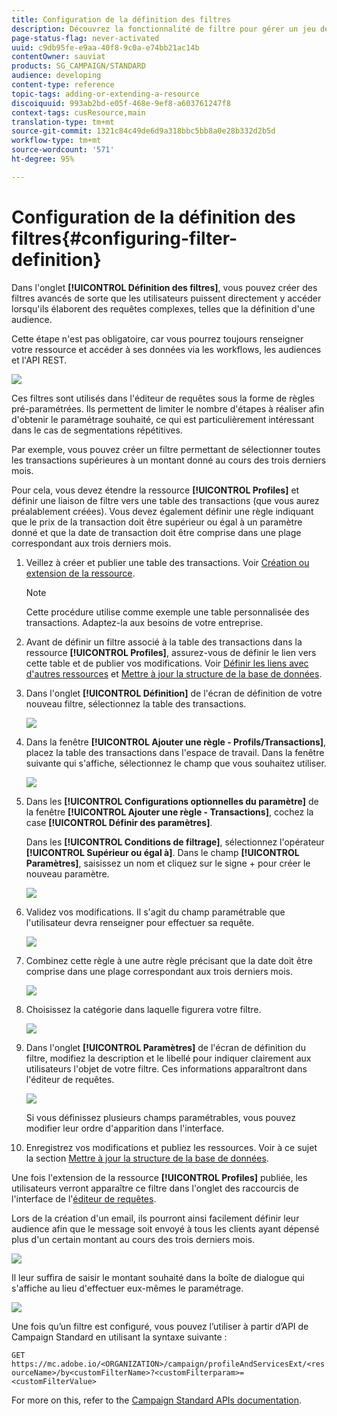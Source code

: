 ```yaml
---
title: Configuration de la définition des filtres
description: Découvrez la fonctionnalité de filtre pour gérer un jeu de données volumineux.
page-status-flag: never-activated
uuid: c9db95fe-e9aa-40f8-9c0a-e74bb21ac14b
contentOwner: sauviat
products: SG_CAMPAIGN/STANDARD
audience: developing
content-type: reference
topic-tags: adding-or-extending-a-resource
discoiquuid: 993ab2bd-e05f-468e-9ef8-a603761247f8
context-tags: cusResource,main
translation-type: tm+mt
source-git-commit: 1321c84c49de6d9a318bbc5bb8a0e28b332d2b5d
workflow-type: tm+mt
source-wordcount: '571'
ht-degree: 95%

---
```



# Configuration de la définition des filtres{#configuring-filter-definition}

Dans l&#39;onglet **[!UICONTROL Définition des filtres]**, vous pouvez créer des filtres avancés de sorte que les utilisateurs puissent directement y accéder lorsqu&#39;ils élaborent des requêtes complexes, telles que la définition d&#39;une audience.

Cette étape n&#39;est pas obligatoire, car vous pourrez toujours renseigner votre ressource et accéder à ses données via les workflows, les audiences et l&#39;API REST.

![](assets/custom_resource_filter-definition.png)

Ces filtres sont utilisés dans l&#39;éditeur de requêtes sous la forme de règles pré-paramétrées. Ils permettent de limiter le nombre d&#39;étapes à réaliser afin d&#39;obtenir le paramétrage souhaité, ce qui est particulièrement intéressant dans le cas de segmentations répétitives.

Par exemple, vous pouvez créer un filtre permettant de sélectionner toutes les transactions supérieures à un montant donné au cours des trois derniers mois.

Pour cela, vous devez étendre la ressource **[!UICONTROL Profiles]** et définir une liaison de filtre vers une table des transactions (que vous aurez préalablement créées). Vous devez également définir une règle indiquant que le prix de la transaction doit être supérieur ou égal à un paramètre donné et que la date de transaction doit être comprise dans une plage correspondant aux trois derniers mois.

1. Veillez à créer et publier une table des transactions. Voir [Création ou extension de la ressource](../../developing/using/creating-or-extending-the-resource.md).

   >[!NOTE]
   >
   >Cette procédure utilise comme exemple une table personnalisée des transactions. Adaptez-la aux besoins de votre entreprise.

1. Avant de définir un filtre associé à la table des transactions dans la ressource **[!UICONTROL Profiles]**, assurez-vous de définir le lien vers cette table et de publier vos modifications. Voir [Définir les liens avec d&#39;autres ressources](../../developing/using/configuring-the-resource-s-data-structure.md#defining-links-with-other-resources) et [Mettre à jour la structure de la base de données](../../developing/using/updating-the-database-structure.md).
1. Dans l&#39;onglet **[!UICONTROL Définition]** de l&#39;écran de définition de votre nouveau filtre, sélectionnez la table des transactions.

   ![](assets/custom_resource_filter-definition_example-empty.png)

1. Dans la fenêtre **[!UICONTROL Ajouter une règle - Profils/Transactions]**, placez la table des transactions dans l&#39;espace de travail. Dans la fenêtre suivante qui s&#39;affiche, sélectionnez le champ que vous souhaitez utiliser.

   ![](assets/custom_resource_filter-definition_example-field.png)

1. Dans les **[!UICONTROL Configurations optionnelles du paramètre]** de la fenêtre **[!UICONTROL Ajouter une règle - Transactions]**, cochez la case **[!UICONTROL Définir des paramètres]**.

   Dans les **[!UICONTROL Conditions de filtrage]**, sélectionnez l&#39;opérateur **[!UICONTROL Supérieur ou égal à]**. Dans le champ **[!UICONTROL Paramètres]**, saisissez un nom et cliquez sur le signe + pour créer le nouveau paramètre.

   ![](assets/custom_resource_filter-definition_example-parameter.png)

1. Validez vos modifications. Il s&#39;agit du champ paramétrable que l&#39;utilisateur devra renseigner pour effectuer sa requête.

   ![](assets/custom_resource_filter-definition_ex_edit-rule.png)

1. Combinez cette règle à une autre règle précisant que la date doit être comprise dans une plage correspondant aux trois derniers mois.

   ![](assets/custom_resource_filter-definition_example.png)

1. Choisissez la catégorie dans laquelle figurera votre filtre.

   ![](assets/custom_resource_filter-definition_category.png)

1. Dans l&#39;onglet **[!UICONTROL Paramètres]** de l&#39;écran de définition du filtre, modifiez la description et le libellé pour indiquer clairement aux utilisateurs l&#39;objet de votre filtre. Ces informations apparaîtront dans l&#39;éditeur de requêtes.

   ![](assets/custom_resource_filter-definition_parameters.png)

   Si vous définissez plusieurs champs paramétrables, vous pouvez modifier leur ordre d&#39;apparition dans l&#39;interface.

1. Enregistrez vos modifications et publiez les ressources. Voir à ce sujet la section [Mettre à jour la structure de la base de données](../../developing/using/updating-the-database-structure.md).

Une fois l&#39;extension de la ressource **[!UICONTROL Profiles]** publiée, les utilisateurs verront apparaître ce filtre dans l&#39;onglet des raccourcis de l&#39;interface de l&#39;[éditeur de requêtes](../../automating/using/editing-queries.md).

Lors de la création d&#39;un email, ils pourront ainsi facilement définir leur audience afin que le message soit envoyé à tous les clients ayant dépensé plus d&#39;un certain montant au cours des trois derniers mois.

![](assets/custom_resource_filter-definition_email-audience.png)

Il leur suffira de saisir le montant souhaité dans la boîte de dialogue qui s&#39;affiche au lieu d&#39;effectuer eux-mêmes le paramétrage.

![](assets/custom_resource_filter-definition_email-audience_filter.png)

Une fois qu’un filtre est configuré, vous pouvez l’utiliser à partir d’API de Campaign Standard en utilisant la syntaxe suivante :

`GET https://mc.adobe.io/<ORGANIZATION>/campaign/profileAndServicesExt/<resourceName>/by<customFilterName>?<customFilterparam>=<customFilterValue>`

For more on this, refer to the [Campaign Standard APIs documentation](../../api/using/filtering.md#custom-filters).
